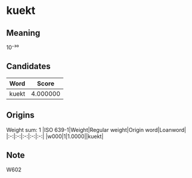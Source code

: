 # kuekt

## Meaning

10⁻³⁰

## Candidates

|Word|Score|
|:-:|:-:|
|kuekt|4.000000|

## Origins

Weight sum: 1
|ISO 639-1|Weight|Regular weight|Origin word|Loanword|
|:-:|:-:|:-:|:-:|:-:|
|w000|1|1.0000||kuekt|

## Note

W602
